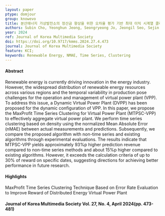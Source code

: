 ```yaml
---
layout: paper
ptype: domjour
group: knowevo
title: 분산에너지 가상발전소의 정산금 향상을 위한 오차율 평가 기반 최대 이익 시계열 클러스터링 기법
authors: Subin Cho, Yeonghun Jeong, Seongryeong Jo, Jeongil Seo, Sejin Chun
year: 2024
ref: Journal of Korea Multimedia Society
doi: https://doi.org/10.9717/kmms.2024.27.4.473
journal: Journal of Korea Multimedia Society
feature: KCI;
keywords: Renewable Energy, NMAE, Time Series, Clustering
---
```


<h4><span class="badge badge-info">Abstract</span></h4>
Renewable energy is currently driving innovation in the energy industry. However, the widespread distribution of renewable energy resources across various regions and the temporal variability in production pose challenges for the operation and management of virtual power plant (VPP). To address this issue, a Dynamic Virtual Power Plant (DVPP) has been proposed for the dynamic configuration of VPP. In this paper, we propose the MaxProfit Time Series Clustering for Virtual Power Plant (MTPSC-VPP) to effectively aggregate virtual power plant. We perform time series clustering based on density using the normalized Mean Absolute Error (nMAE) between actual measurements and predictions. Subsequently, we compare the proposed algorithm with non-time series and existing algorithms through experimental evaluations. The results indicate that MTPSC-VPP yields approximately 93%p higher prediction revenue compared to non-time series methods and about 15%p higher compared to existing algorithms. However, it exceeds the calculation criteria of up to 30% of reward on specific dates, suggesting directions for achieving better performance in future research.

<h4><span class="badge badge-info">Highlights</span></h4>

<div class="alert alert-warning" role="alert">
   MaxProfit Time Series Clustering Technique Based on Error Rate Evaluation to Improve Reward of Distributed Energy Virtual Power Plant
</div>

<h4><span class="badge badge-info">Journal of Korea Multimedia Society Vol. 27, No. 4, April 2024(pp. 473-481)</span></h4> 

